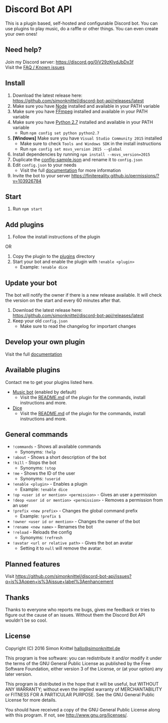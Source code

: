 Discord Bot API
===
This is a plugin based, self-hosted and configurable Discord bot. You can use plugins to play music, do a raffle or other things. You can even create your own ones!

Need help?
---
Join my Discord server: https://discord.gg/0jV29zKlvdJbDx3f  
Visit the [FAQ / Known issues](./documentation/faq_known_issues.md)  

Install
---
1. Download the latest release here: https://github.com/simonknittel/discord-bot-api/releases/latest
2. Make sure you have [Node](https://nodejs.org/en) installed and available in your PATH variable
3. Make sure you have [FFmpeg](https://ffmpeg.org) installed and available in your PATH variable
4. Make sure you have [Python 2.7](https://python.org) installed and available in your PATH variable
    * Run `npm config set python python2.7`
5. **[Windows]** Make sure you have `Visual Studio Community 2015` installed
    * Make sure to check `Tools and Windows SDK` in the install instructions
    * Run `npm config set msvs_version 2015 --global`
6. Install dependencies by running `npm install --msvs_version=2015`
7. Duplicate the [config-sample.json](./config-sample.json) and rename it to `config.json`
8. Edit `config.json` to your needs
    * Visit the full [documentation](./documentation/config.json_explained.md) for more information
9. Invite the bot to your server https://finitereality.github.io/permissions/?v=103926784

Start
---
1. Run `npm start`

Add plugins
---
1. Follow the install instructions of the plugin

OR

1. Copy the plugin to the [plugins](./plugins) directory
2. Start your bot and enable the plugin with `!enable <plugin>`
    * Example: `!enable dice`

Update your bot
---
The bot will notify the owner if there is a new release available. It will check the version on the start and every 60 minutes after that.

1. Download the latest release here: https://github.com/simonknittel/discord-bot-api/releases/latest
2. Keep your old `config.json`
    * Make sure to read the changelog for important changes

Develop your own plugin
---
Visit the full [documentation](./documentation/develop_your_own_plugin.md)

Available plugins
---
Contact me to get your plugins listed here.

* [Music bot](./plugins/music-bot) (enabled by default)
    + Visit the [README.md](./plugins/music-bot/README.md) of the plugin for the commands, install instructions and more.
* [Dice](./plugins/dice)
    + Visit the [README.md](./plugins/dice/README.md) of the plugin for the commands, install instructions and more.

General commands
---
* `!commands` - Shows all available commands
    + Synonyms: `!help`
* `!about` - Shows a short description of the bot
* `!kill` - Stops the bot
    + Synonyms: `!stop`
* `!me` - Shows the ID of the user
    + Synonyms: `!userid`
* `!enable <plugin>` - Enables a plugin
    + Example: `!enable dice`
* `!op <user id or mention> <permission>` - Gives an user a permission
* `!deop <user id or mention> <permission>` - Removes a permission from an user
* `!prefix <new prefix>` - Changes the global command prefix
    + Example: `!prefix $`
* `!owner <user id or mention>` - Changes the owner of the bot
* `!rename <new name>` - Renames the bot
* `!reload` - Reloads the config
    + Synonyms: `!refresh`
* `!avatar <url or relative path>` - Gives the bot an avatar
    + Setting it to `null` will remove the avatar.

Planned features
---
Visit https://github.com/simonknittel/discord-bot-api/issues?q=is%3Aopen+is%3Aissue+label%3Aenhancement

Thanks
---
Thanks to everyone who reports me bugs, gives me feedback or tries to figure out the cause of an issues. Without them the Discord Bot API wouldn't be so cool.

License
---
Copyright (C) 2016  Simon Knittel <hallo@simonknittel.de>

This program is free software: you can redistribute it and/or modify
it under the terms of the GNU General Public License as published by
the Free Software Foundation, either version 3 of the License, or
(at your option) any later version.

This program is distributed in the hope that it will be useful,
but WITHOUT ANY WARRANTY; without even the implied warranty of
MERCHANTABILITY or FITNESS FOR A PARTICULAR PURPOSE.  See the
GNU General Public License for more details.

You should have received a copy of the GNU General Public License
along with this program.  If not, see <http://www.gnu.org/licenses/>.
